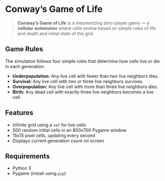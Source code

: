 # Conway’s Game of Life

> **Conway’s Game of Life** is a mesmerizing zero-player game — a **cellular automaton** where cells evolve based on simple rules of life and death and initial state of the grid.  

## Game Rules

The simulation follows four simple rules that determine how cells live or die in each generation:

-  **Underpopulation:** Any live cell with fewer than two live neighbors dies.
-  **Survival:** Any live cell with two or three live neighbors survives.
-  **Overpopulation:** Any live cell with more than three live neighbors dies.
-  **Birth:** Any dead cell with exactly three live neighbors becomes a live cell.

## Features

- Infinite grid using a `set` for live cells  
- 500 random initial cells in an 800x700 Pygame window  
- 15x15 pixel cells, updating every second  
- Displays current generation count on screen

## Requirements

- Python 3  
- Pygame (install using `pip`)
